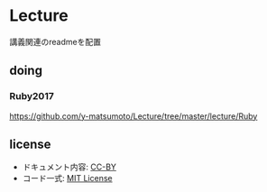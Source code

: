 # Lecture
講義関連のreadmeを配置

## doing

### Ruby2017
https://github.com/y-matsumoto/Lecture/tree/master/lecture/Ruby

## license
- ドキュメント内容: [CC-BY](http://creativecommons.org/licenses/by/4.0/)
- コード一式: [MIT License](http://opensource.org/licenses/mit-license.php)
